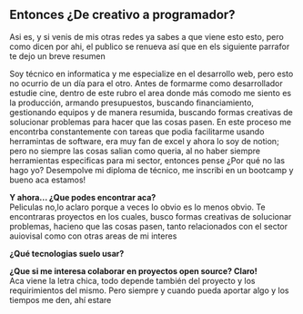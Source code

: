 ## Entonces ¿De creativo a programador?
Asi es, y si venis de mis otras redes ya sabes a que viene esto esto, pero como dicen por ahi, el publico se renueva así que en els siguiente parrafor te dejo un breve resumen

Soy técnico en informatica y me especialize en el desarrollo web, pero esto no ocurrio de un día para el otro. Antes de formarme como desarrollador estudie cine, dentro de este rubro el area donde más comodo me siento es la producción, armando presupuestos, buscando financiamiento, gestionando equipos y de manera resumida, buscando formas creativas de solucionar problemas para hacer que las cosas pasen. En este proceso me encontrba constantemente con tareas que podia facilitarme usando herramintas de software, era muy fan de excel y ahora lo soy de notion; pero no siempre las cosas salian como queria, al no haber siempre herramientas  especificas para mi sector, entonces pense ¿Por qué no las hago yo? Desempolve mi diploma de técnico, me inscribi en un bootcamp y bueno aca estamos!

**Y ahora... ¿Que podes encontrar aca?**   
Peliculas no,lo aclaro porque a veces lo obvio es  lo menos obvio. Te encontraras proyectos en los cuales, busco formas creativas de solucionar problemas, hacieno que las cosas pasen, tanto relacionados con el sector auiovisal como con otras areas de mi interes

**¿Qué tecnologias suelo  usar?**


**¿Que si me interesa colaborar en proyectos open source? Claro!**   
Aca viene la letra chica, todo depende también del proyecto y los requirimientos del mismo. Pero siempre y cuando pueda aportar algo y los tiempos me den, ahí estare


<!--
**oriel-r/oriel-r** is a ✨ _special_ ✨ repository because its `README.md` (this file) appears on your GitHub profile.

Here are some ideas to get you started:

- 🔭 I’m currently working on ...
- 🌱 I’m currently learning ...
- 👯 I’m looking to collaborate on ...
- 🤔 I’m looking for help with ...
- 💬 Ask me about ...
- 📫 How to reach me: ...
- 😄 Pronouns: ...
- ⚡ Fun fact: ...
-->

